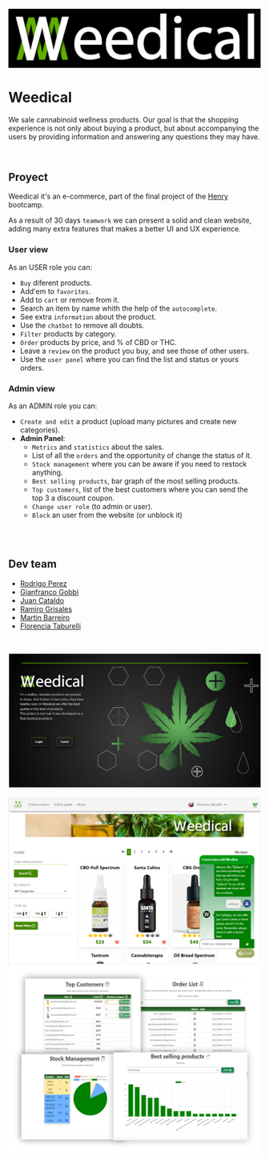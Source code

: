 ![Weedical](/src/assets/bannerWidical.png)

# Weedical

We sale cannabinoid wellness products. Our goal is that the shopping experience is not only about buying a product, but about accompanying the users by providing information and answering any questions they may have.


</br>

## **Proyect**

Weedical it's an e-commerce, part of the final project of the [Henry](https://twitter.com/soyhenry_ok) bootcamp.

As a result of 30 days `teamwork` we can present a solid and clean website, adding many extra features that makes a better UI and UX experience. 

### **User view**

As an USER role you can:
- `Buy` diferent products. 
- Add'em to `favorites`. 
- Add to `cart` or remove from it. 
- Search an item by name whith the help of the `autocomplete`.
- See extra `information` about the product.
- Use the `chatbot` to remove all doubts.
- `Filter` products by category.
- `Order` products by price, and % of CBD or THC.
- Leave a `review` on the product you buy, and see those of other users.
- Use the `user panel` where you can find the list and status or yours orders.

### **Admin view**

As an ADMIN role you can:
- `Create and edit` a product (upload many pictures and create new categories).
- **Admin Panel**:
  - `Metrics` and `statistics` about the sales.
  - List of all the `orders` and the opportunity  of change the status of it.
  - `Stock management` where you can be aware if you need to restock anything.
  - `Best selling products`, bar graph of the most selling products.
  - `Top customers`, list of the best customers where you can send the top 3 a discount coupon.
  - `Change user role` (to admin or user).
  - `Block` an user from the website (or unblock it)

</br>
</br>

## **Dev team**
- [Rodrigo Perez](https://www.linkedin.com/in/rodrigo-perez-54073314b/)
- [Gianfranco Gobbi](https://www.linkedin.com/in/gianfranco-gobbi)
- [Juan Cataldo](https://www.linkedin.com/in/juanocataldo/)
- [Ramiro Grisales](https://www.linkedin.com/in/rami-grisales-62a086239/)
- [Martin Barreiro](https://www.linkedin.com/in/barreiro-martin/)
- [Florencia Taburelli](https://www.linkedin.com/in/florencia-taburelli/)


</br>

![](/src/assets/print17.png)
</br>
</br>
![](/src/assets/print16.png)
![](/src/assets/metrics.png)
